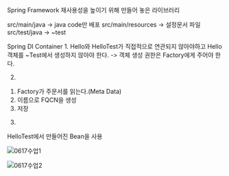 Spring Framework
재사용성을 높이기 위해 만들어 놓은 라이브러리

src/main/java -> java code만 배포
src/main/resources -> 설정문서 파일
src/test/java -> ~test

Spring DI Container
1. 
Hello와 HelloTest가 직접적으로 연관되지 않아야하고
Hello객체를 ~Test에서 생성하지 않아야 한다. -> 객체 생성 권한은 Factory에게 주어야 한다.

2.
1) Factory가 주문서를 읽는다.(Meta Data)
2) 이름으로 FQCN을 생성
3) 저장

3.
HelloTest에서 만들어진 Bean을 사용

![0617수업1](https://user-images.githubusercontent.com/43941396/123071489-a7580300-d44f-11eb-987d-ec5088f49710.png)

![0617수업2](https://user-images.githubusercontent.com/43941396/123071498-aa52f380-d44f-11eb-969d-254860aa8036.png)

